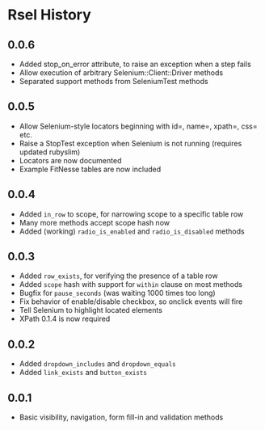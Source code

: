 Rsel History
============

0.0.6
-----

- Added stop_on_error attribute, to raise an exception when a step fails
- Allow execution of arbitrary Selenium::Client::Driver methods
- Separated support methods from SeleniumTest methods


0.0.5
-----

- Allow Selenium-style locators beginning with id=, name=, xpath=, css= etc.
- Raise a StopTest exception when Selenium is not running (requires updated rubyslim)
- Locators are now documented
- Example FitNesse tables are now included


0.0.4
-----

- Added `in_row` to scope, for narrowing scope to a specific table row
- Many more methods accept scope hash now
- Added (working) `radio_is_enabled` and `radio_is_disabled` methods


0.0.3
-----

- Added `row_exists`, for verifying the presence of a table row
- Added `scope` hash with support for `within` clause on most methods
- Bugfix for `pause_seconds` (was waiting 1000 times too long)
- Fix behavior of enable/disable checkbox, so onclick events will fire
- Tell Selenium to highlight located elements
- XPath 0.1.4 is now required


0.0.2
-----

- Added `dropdown_includes` and `dropdown_equals`
- Added `link_exists` and `button_exists`


0.0.1
-----

- Basic visibility, navigation, form fill-in and validation methods

